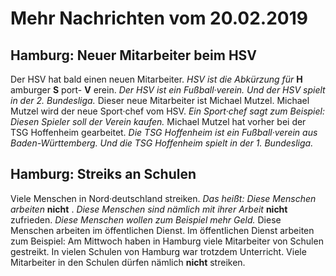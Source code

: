# Mehr Nachrichten vom 20.02.2019


## Hamburg: Neuer Mitarbeiter beim HSV
Der HSV hat bald einen neuen Mitarbeiter. 
*HSV ist die Abkürzung für* **H** amburger **S** port- **V** erein. 
*Der HSV ist ein Fußball·verein.* 
*Und der HSV spielt in der 2. Bundesliga.* Dieser neue Mitarbeiter ist Michael Mutzel. Michael Mutzel wird der neue Sport·chef vom HSV. 
*Ein Sport·chef sagt zum Beispiel:* 
*Diesen Spieler soll der Verein kaufen.* Michael Mutzel hat vorher bei der TSG Hoffenheim gearbeitet. 
*Die TSG Hoffenheim ist ein Fußball·verein aus Baden-Württemberg.* 
*Und die TSG Hoffenheim spielt in der 1. Bundesliga.* 

## Hamburg: Streiks an Schulen
Viele Menschen in Nord·deutschland streiken. *Das heißt:* 
*Diese Menschen arbeiten* **nicht** . 
*Diese Menschen sind nämlich mit ihrer Arbeit* **nicht** zufrieden. 
*Diese Menschen wollen zum Beispiel mehr Geld.* Diese Menschen arbeiten im öffentlichen Dienst. Im öffentlichen Dienst arbeiten zum Beispiel: Am Mittwoch haben in Hamburg viele Mitarbeiter von Schulen gestreikt. In vielen Schulen von Hamburg war trotzdem Unterricht. Viele Mitarbeiter in den Schulen dürfen nämlich **nicht** streiken. 
